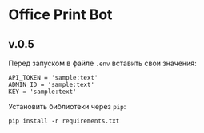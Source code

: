 # Office Print Bot 
## v.0.5


Перед запуском в файле `.env` вставить свои значения:
```
API_TOKEN = 'sample:text'
ADMIN_ID = 'sample:text'
KEY = 'sample:text'
```
Установить библиотеки через `pip`:
```
pip install -r requirements.txt
```

